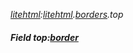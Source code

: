 _[litehtml](../../modules/litehtml/litehtml-module.md):[litehtml](../../modules/litehtml/litehtml-module.md).[borders](../../modules/litehtml/litehtml-borders.md).top_
##### Field top:[border](../../modules/litehtml/litehtml-border.md)
